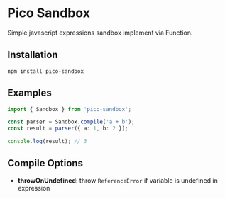 # Pico Sandbox

Simple javascript expressions sandbox implement via Function.  

## Installation

```shell
npm install pico-sandbox
```

## Examples

```typescript
import { Sandbox } from 'pico-sandbox';

const parser = Sandbox.compile('a + b');
const result = parser({ a: 1, b: 2 });

console.log(result); // 3
```

## Compile Options

- **throwOnUndefined**: throw `ReferenceError` if variable is undefined in expression
